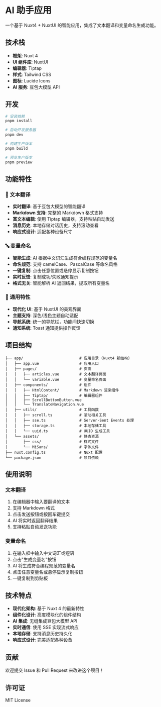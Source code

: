 # AI 助手应用

一个基于 Nuxt4 + NuxtUI 的智能应用，集成了文本翻译和变量命名生成功能。

## 技术栈

- **框架**: Nuxt 4
- **UI 组件库**: NuxtUI
- **编辑器**: Tiptap
- **样式**: Tailwind CSS
- **图标**: Lucide Icons
- **AI 服务**: 豆包大模型 API

## 开发

```bash
# 安装依赖
pnpm install

# 启动开发服务器
pnpm dev

# 构建生产版本
pnpm build

# 预览生产版本
pnpm preview
```

## 功能特性

### 📝 文本翻译

- **实时翻译**: 基于豆包大模型的智能翻译
- **Markdown 支持**: 完整的 Markdown 格式支持
- **富文本编辑**: 使用 Tiptap 编辑器，支持粘贴自动发送
- **消息历史**: 本地存储对话历史，支持滚动查看
- **响应式设计**: 适配各种设备尺寸

### 🔤 变量命名

- **智能生成**: AI 根据中文词汇生成符合编程规范的变量名
- **命名规范**: 支持 camelCase、PascalCase 等命名风格
- **一键复制**: 点击任意位置或悬停显示复制按钮
- **实时反馈**: 复制成功/失败通知提示
- **格式无关**: 智能解析 AI 返回结果，提取所有变量名

### 🎨 通用特性

- **现代化 UI**: 基于 NuxtUI 的美观界面
- **主题支持**: 深色/浅色主题自动适配
- **导航系统**: 统一的导航栏，功能间快速切换
- **通知系统**: Toast 通知提供操作反馈

## 项目结构

```
├── app/                         # 应用目录 (Nuxt4 新结构)
│   ├── app.vue                  # 应用入口
│   ├── pages/                   # 页面
│   │   ├── articles.vue         # 文本翻译页面
│   │   └── variable.vue         # 变量命名页面
│   ├── components/              # 组件
│   │   ├── HtmlContent/         # Markdown 渲染组件
│   │   ├── Tiptap/              # 编辑器组件
│   │   ├── ScrollBottomButton.vue
│   │   └── TranslateNavigation.vue
│   ├── utils/                   # 工具函数
│   │   ├── scroll.ts            # 滚动相关工具
│   │   ├── sse.ts               # Server-Sent Events 处理
│   │   ├── storage.ts           # 本地存储工具
│   │   └── uuid.ts              # UUID 生成工具
│   └── assets/                  # 静态资源
│       ├── css/                 # 样式文件
│       └── MiSans/              # 字体文件
├── nuxt.config.ts               # Nuxt 配置
└── package.json                 # 项目依赖
```

## 使用说明

### 文本翻译

1. 在编辑器中输入要翻译的文本
2. 支持 Markdown 格式
3. 点击发送按钮或按回车键提交
4. AI 将实时返回翻译结果
5. 支持粘贴自动发送功能

### 变量命名

1. 在输入框中输入中文词汇或短语
2. 点击"生成变量名"按钮
3. AI 将生成符合编程规范的变量名
4. 点击任意变量名或悬停显示复制按钮
5. 一键复制到剪贴板

## 技术特点

- **现代化架构**: 基于 Nuxt 4 的最新特性
- **组件化设计**: 高度模块化的组件结构
- **AI 集成**: 无缝集成豆包大模型 API
- **实时通信**: 使用 SSE 实现流式响应
- **本地存储**: 支持消息历史持久化
- **响应式设计**: 完美适配各种设备

## 贡献

欢迎提交 Issue 和 Pull Request 来改进这个项目！

## 许可证

MIT License
